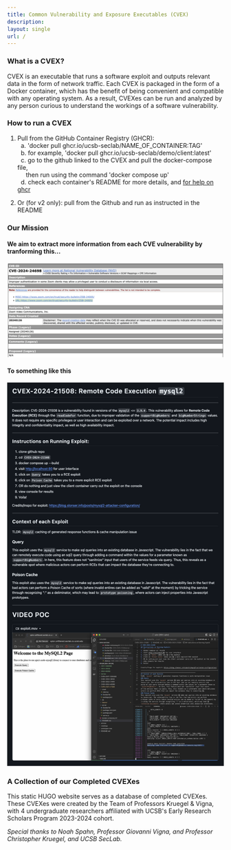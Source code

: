 ```yaml
---
title: Common Vulnerability and Exposure Executables (CVEX)
description: 
layout: single
url: /
---
```

### What is a CVEX?
CVEX is an executable that runs a software exploit and outputs relevant data in the form of network traffic. Each CVEX is packaged in the form of a Docker container, which has the benefit of being convenient and compatible with any operating system. As a result, CVEXes can be run and analyzed by any person curious to understand the workings of a software vulnerability.

### How to run a CVEX
1. Pull from the GitHub Container Registry (GHCR):  
&nbsp;&nbsp;a. 'docker pull ghcr.io/ucsb-seclab/NAME_OF_CONTAINER:TAG'  
&nbsp;&nbsp;b. for example, 'docker pull ghcr.io/ucsb-seclab/demo/client:latest'  
&nbsp;&nbsp;c. go to the github linked to the CVEX and pull the docker-compose file,  
&nbsp;&nbsp;&nbsp;&nbsp; then run using the command 'docker compose up'  
&nbsp;&nbsp;d. check each container's README for more details, and [for help on ghcr](https://docs.github.com/en/packages/working-with-a-github-packages-registry/working-with-the-container-registry#pulling-container-images)  

2. Or (for v2 only): pull from the Github and run as instructed in the README

<!-- ![CVEX](./images/cvex.png#center) -->

### Our Mission

#### We aim to extract more information from each CVE vulnerability by tranforming this...

![Before](./images/zoom.png#center)

#### To something like this

![Before](./images/poc.png#center)

### A Collection of our Completed CVEXes
This static HUGO website serves as a database of completed CVEXes. These CVEXes were created by the Team of Professors Kruegel & Vigna, with 4 undergraduate researchers affiliated with UCSB's Early Research Scholars Program 2023-2024 cohort.


*Special thanks to Noah Spahn, Professor Giovanni Vigna, and Professor Christopher Kruegel, and UCSB SecLab.*